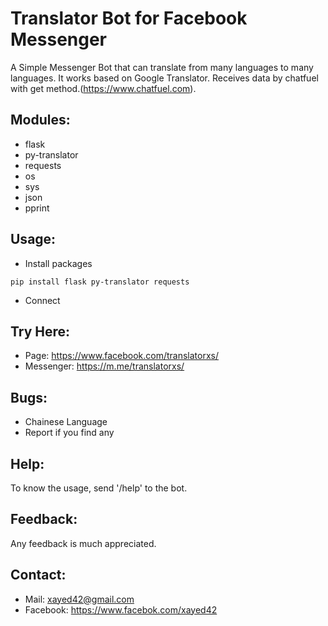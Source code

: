 # Translator Bot for Facebook Messenger

A Simple Messenger Bot that can translate from many languages to many languages. It works based on Google Translator. 
Receives data by chatfuel with get method.(https://www.chatfuel.com).

## Modules:
  * flask
  * py-translator
  * requests
  * os
  * sys
  * json
  * pprint

## Usage:
  * Install packages
  ```
  pip install flask py-translator requests
  ```
  * Connect 

## Try Here: 
  * Page: https://www.facebook.com/translatorxs/
  * Messenger: https://m.me/translatorxs/
 
 ## Bugs:
  * Chainese Language
  * Report if you find any
 
## Help:
To know the usage, send '/help' to the bot.

## Feedback:
Any feedback is much appreciated.

## Contact:
  * Mail: xayed42@gmail.com
  * Facebook: https://www.facebok.com/xayed42
